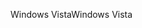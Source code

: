 <span data-ttu-id="bd96f-101">Windows Vista</span><span class="sxs-lookup"><span data-stu-id="bd96f-101">Windows Vista</span></span>